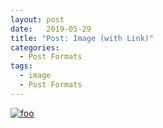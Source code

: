 ```yaml
---
layout: post
date:   2019-05-29
title: "Post: Image (with Link)"
categories:
  - Post Formats
tags:
  - image
  - Post Formats
---
```


[![foo](https://farm5.staticflickr.com/4073/4939853213_33ffc0290b_b.jpg)](https://flic.kr/p/8ww3fZ)
